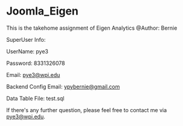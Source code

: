 # Joomla_Eigen
This is the takehome assignment of Eigen Analytics
@Author: Bernie

SuperUser Info:

UserName: pye3

Password: 8331326078

Email:    pye3@wpi.edu


Backend Config Email: ypybernie@gmail.com

Data Table File: test.sql

If there's any further question, please feel free to contact me via pye3@wpi.edu.
